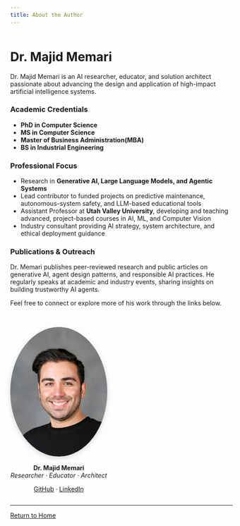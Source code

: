 ```yaml
---
title: About the Author
---
```


<style>
  .about-container {
    display: flex;
    flex-wrap: wrap;
    gap: 2rem;
    align-items: flex-start;
  }
  .about-text {
    flex: 1 1 60%;
    min-width: 260px;
  }
  .about-image-container {
    flex: 0 0 220px;
    max-width: 220px;
    text-align: center;
  }
  .about-image-container img {
    width: 100%;
    border-radius: 50%;
    box-shadow: 0 4px 12px rgba(0,0,0,0.15);
  }
</style>

<div class="about-container">
<div class="about-text">

# Dr. Majid Memari

Dr. Majid Memari is an AI researcher, educator, and solution architect passionate about advancing the design and application of high-impact artificial intelligence systems.

### Academic Credentials

- **PhD in Computer Science**
- **MS in Computer Science**
- **Master of Business Administration(MBA)**
- **BS in Industrial Engineering**

### Professional Focus

- Research in **Generative AI, Large Language Models, and Agentic Systems**
- Lead contributor to funded projects on predictive maintenance, autonomous-system safety, and LLM-based educational tools
- Assistant Professor at **Utah Valley University**, developing and teaching advanced, project-based courses in AI, ML, and Computer Vision
- Industry consultant providing AI strategy, system architecture, and ethical deployment guidance

### Publications & Outreach

Dr. Memari publishes peer-reviewed research and public articles on generative AI, agent design patterns, and responsible AI practices. He regularly speaks at academic and industry events, sharing insights on building trustworthy AI agents.

Feel free to connect or explore more of his work through the links below.

</div>

<div class="about-image-container">
  <img src="assets/images/majid_memari_profile.png" alt="Dr. Majid Memari">
  <p><strong>Dr. Majid Memari</strong><br><em>Researcher · Educator · Architect</em></p>
  <p>
    <a href="https://github.com/memari-majid" target="_blank">GitHub</a> ·
    <a href="https://www.linkedin.com/in/majid-memari/" target="_blank">LinkedIn</a>
  </p>
</div>

</div>

---

[Return to Home](index.md) 